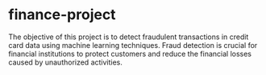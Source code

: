 # finance-project
The objective of this project is to detect fraudulent transactions in credit card data using machine learning techniques. Fraud detection is crucial for financial institutions to protect customers and reduce the financial losses caused by unauthorized activities.


